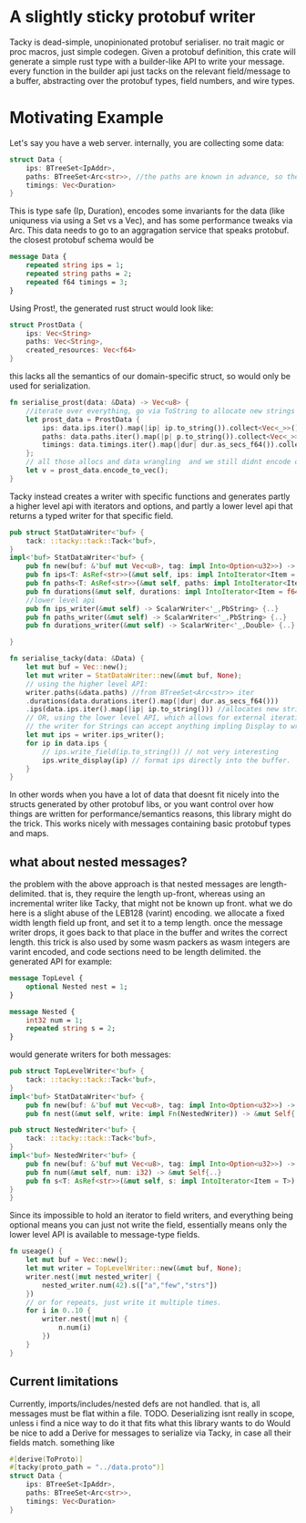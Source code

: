 # A slightly sticky protobuf writer
Tacky is dead-simple, unopinionated protobuf serialiser. no trait magic or proc macros, just simple codegen. Given a protobuf definition, this crate will generate a simple rust type with a builder-like API to write your message. every function in the builder api just tacks on the relevant field/message to a buffer, abstracting over the protobuf types, field numbers, and wire types. 

# Motivating Example
Let's say you have a web server. internally, you are collecting some data:

```rust
struct Data {
    ips: BTreeSet<IpAddr>,
    paths: BTreeSet<Arc<str>>, //the paths are known in advance, so they are Arc<str> to avoid allocating new ones.
    timings: Vec<Duration>
}
```
This is type safe (Ip, Duration), encodes some invariants for the data (like uniquness via using a Set vs a Vec), and has some performance tweaks via Arc<str>.
This data needs to go to an aggragation service that speaks protobuf.
the closest protobuf schema would be 
```protobuf
message Data {
    repeated string ips = 1;
    repeated string paths = 2;
    repeated f64 timings = 3;
}
```
Using Prost!, the generated rust struct would look like:

```rust
struct ProstData {
    ips: Vec<String>
    paths: Vec<String>,
    created_resources: Vec<f64>
}
```
this lacks all the semantics of our domain-specific struct, so would only be used for serialization. 

```rust
fn serialise_prost(data: &Data) -> Vec<u8> {
    //iterate over everything, go via ToString to allocate new strings for everthing, and push them to a newly allocated vec.
    let prost_data = ProstData {
        ips: data.ips.iter().map(|ip| ip.to_string()).collect<Vec<_>>(),
        paths: data.paths.iter().map(|p| p.to_string()).collect<Vec<_>>(),
        timings: data.timings.iter().map(|dur| dur.as_secs_f64()).collect<Vec<_>>(),
    };
    // all those allocs and data wrangling  and we still didnt encode our data, lets do that:
    let v = prost_data.encode_to_vec();
}
```

Tacky instead creates a writer with specific functions and generates partly a higher level api with iterators and options,
and partly a lower level api that returns a typed writer for that specific field.
```rust
pub struct StatDataWriter<'buf> {
    tack: ::tacky::tack::Tack<'buf>,
}
impl<'buf> StatDataWriter<'buf> {
    pub fn new(buf: &'buf mut Vec<u8>, tag: impl Into<Option<u32>>) -> Self {..}
    pub fn ips<T: AsRef<str>>(&mut self, ips: impl IntoIterator<Item = T>) -> &mut Self {..}
    pub fn paths<T: AsRef<str>>(&mut self, paths: impl IntoIterator<Item = T>) -> &mut Self {..}
    pub fn durations(&mut self, durations: impl IntoIterator<Item = f64>) -> &mut Self {..}
    //lower level api
    pub fn ips_writer(&mut self) -> ScalarWriter<'_,PbString> {..}
    pub fn paths_writer(&mut self) -> ScalarWriter<'_,PbString> {..}
    pub fn durations_writer(&mut self) -> ScalarWriter<'_,Double> {..}

}

fn serialise_tacky(data: &Data) {
    let mut buf = Vec::new();
    let mut writer = StatDataWriter::new(&mut buf, None);
    // using the higher level API:
    writer.paths(&data.paths) //from BTreeSet<Arc<str>> iter
    .durations(data.durations.iter().map(|dur| dur.as_secs_f64())) 
    .ips(data.ips.iter().map(|ip| ip.to_string())) //allocates new strings for Ips, but doesnt allocate a vec to hold them.
    // OR, using the lower level API, which allows for external iteration, and a nicety:
    // the writer for Strings can accept anything impling Display to write the field
    let mut ips = writer.ips_writer();
    for ip in data.ips {
        // ips.write_field(ip.to_string()) // not very interesting
        ips.write_display(ip) // format ips directly into the buffer.
    }
}
```
In other words when you have a lot of data that doesnt fit nicely into the structs generated by other protobuf libs, or you want control over how things are written for performance/semantics reasons, this library might do the trick. This works nicely with messages containing basic protobuf types and maps. 

## what about nested messages?
the problem with the above approach is that nested messages are length-delimited. that is, they require the length up-front, whereas using an incremental writer like Tacky, that might not be known up front. 
what we do here is a slight abuse of the LEB128 (varint) encoding. we allocate a fixed width length field up front, and set it to a temp length. once the message writer drops, it goes back to that place in the buffer and writes the correct length. this trick is also used by some wasm packers as wasm integers are varint encoded, and code sections need to be length delimited.
the generated API for example:
```protobuf
message TopLevel {
    optional Nested nest = 1;
}

message Nested {
    int32 num = 1;
    repeated string s = 2;
}
```
would generate writers for both messages:
```rust
pub struct TopLevelWriter<'buf> {
    tack: ::tacky::tack::Tack<'buf>,
}
impl<'buf> StatDataWriter<'buf> {
    pub fn new(buf: &'buf mut Vec<u8>, tag: impl Into<Option<u32>>) -> Self {..}
    pub fn nest(&mut self, write: impl Fn(NestedWriter)) -> &mut Self{..}

pub struct NestedWriter<'buf> {
    tack: ::tacky::tack::Tack<'buf>,
}
impl<'buf> NestedWriter<'buf> {
    pub fn new(buf: &'buf mut Vec<u8>, tag: impl Into<Option<u32>>) -> Self {..}
    pub fn num(&mut self, num: i32) -> &mut Self{..}
    pub fn s<T: AsRef<str>>(&mut self, s: impl IntoIterator<Item = T>) -> &mut Self {..}
}
}
```
Since its impossible to hold an iterator to field writers, and everything being optional means you can just not write the field, essentially means only the lower level API is available to message-type fields.
```rust
fn useage() {
    let mut buf = Vec::new();
    let mut writer = TopLevelWriter::new(&mut buf, None);
    writer.nest(|mut nested_writer| {
        nested_writer.num(42).s(["a","few","strs"])
    })
    // or for repeats, just write it multiple times.
    for i in 0..10 {
        writer.nest(|mut n| {
            n.num(i)
        })
    }
}
```
## Current limitations
Currently, imports/includes/nested defs are not handled. that is, all messages must be flat within a file. TODO.
Deserializing isnt really in scope, unless i find a nice way to do it that fits what this library wants to do
Would be nice to add a Derive for messages to serialize via Tacky, in case all their fields match. something like
```rust
#[derive(ToProto)]
#[tacky(proto_path = "../data.proto")]
struct Data {
    ips: BTreeSet<IpAddr>,
    paths: BTreeSet<Arc<str>>,
    timings: Vec<Duration>
}

```